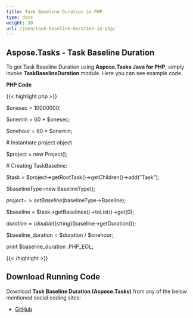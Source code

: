 ```yaml
---
title: Task Baseline Duration in PHP
type: docs
weight: 30
url: /java/task-baseline-duration-in-php/
---
```


## **Aspose.Tasks - Task Baseline Duration**
To get Task Baseline Duration using **Aspose.Tasks Java for PHP**, simply invoke **TaskBaselineDuration** module. Here you can see example code.

**PHP Code**

{{< highlight php >}}

 $onesec = 10000000;

$onemin = 60 * $onesec;

$onehour = 60 * $onemin;

\# Instantiate project object

$project = new Project();

\# Creating TaskBaseline:

$task = $project->getRootTask()->getChildren()->add("Task");

$baselineType=new BaselineType();

$project->setBaseline($baselineType->Baseline);

$baseline = $task->getBaselines()->toList()->get(0);

$duration = (double)(string)($baseline->getDuration());

$baseline_duration = $duration / $onehour;

print $baseline_duration .PHP_EOL;

{{< /highlight >}}
## **Download Running Code**
Download **Task Baseline Duration (Aspose.Tasks)** from any of the below mentioned social coding sites:

- [GitHub](https://github.com/aspose-tasks/Aspose.Tasks-for-Java/blob/master/Plugins/Aspose_Tasks_Java_for_PHP/src/aspose/tasks/WorkingWithTaskBaselines/TaskBaselineDuration.php)
